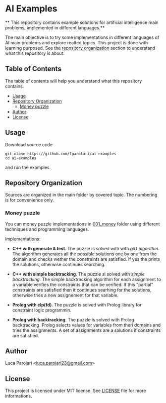 # AI Examples

** This repository contains example solutions for artificial intelligence main problems, implemented in different languages.**

The main objective is to try some implementations in different languages of AI main problems and explore realted topics. 
This project is done with learning purposed.
See the [repository organization](#repository-organization) section to understand what this repository is about.


## Table of Contents

The table of contents will help you understand what this repository contains.

* [Usage](#usage)
* [Repository Organization](#repository-organization)
   * [Money puzzle](#money-puzzle)
* [Author](#author)
* [License](#license)



## Usage

Download source code
```
git clone https://github.com/lparolari/ai-examples
cd ai-examples
```
and run the examples.


## Repository Organization

Sources are organized in the main folder by covered topic. The numbering is for convenience only.

### Money puzzle 

You can money puzzle implementations in [001_money](001_money) folder using different techniques and programming languages.

Implementations:
 - **C++ with generate & test**. The puzzle is solved with with *g&t algorithm*. The algorithm generates all the possible solutions one by one from the domain and checks wether the constraints are satisfied. If yes the prints the solutions, otherwise continues searching.

- **C++ with simple backtracking**. The puzzle si solved with *simple backtracking*. The simple backtracking algorithm for each assignment to a variable verifies the constraints that can be verified. If this "partial" constraints are satisfied then it continues searhing for the solutions, otherwise tries a new assignement for that variable.

- **Prolog with clp(fd)**. The puzzle is solved with Prolog library for constraint logic programmin. 

- **Prolog with backtracking**. The puzzle is solved with Prolog backtracking. Prolog selects values for variables from theri domains and tries the assignments. A set of assignments are a solutions if constraints are satisfied.


## Author

Luca Parolari <<luca.parolari23@gmail.com>>


## License

This project is licensed under MIT license. See [LICENSE](LICENSE.txt) file for more informations.